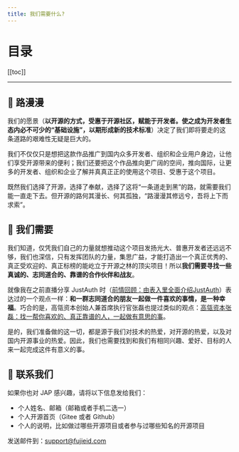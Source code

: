 ```yaml
---
title: 我们需要什么?
---
```


# 目录

[[toc]]

----

## :ocean: 路漫漫

我们的愿景（**以开源的方式，受惠于开源社区，赋能于开发者。使之成为开发者生态内必不可少的“基础设施”，以期形成新的技术标准**）决定了我们即将要走的这条道路的艰难性无疑是巨大的。

我们不仅仅只是想把这款作品推广到国内众多开发者、组织和企业用户身边，让他们享受开源带来的便利；我们还要把这个作品推向更广阔的空间，推向国际，让更多的开发者、组织和企业了解并真真正正的使用这个项目、受惠于这个项目。

既然我们选择了开源，选择了奉献，选择了这将“一条道走到黑”的路，就需要我们能一直走下去。但开源的路何其漫长、何其孤独，“路漫漫其修远兮，吾将上下而求索”。

## :memo: 我们需要

我们知道，仅凭我们自己的力量就想推动这个项目发扬光大、普惠开发者还远远不够，我们也深信，只有发挥团队的力量，集思广益，才能打造出一个真正优秀的、真正受欢迎的、真正标榜的能屹立于开源之林的顶尖项目！所以**我们需要寻找一些真诚的、志同道合的、靠谱的合作伙伴和战友**。

就像我在之前直播分享 JustAuth 时（[前情回顾：由表入里全面介绍JustAuth](https://mp.weixin.qq.com/s?__biz=MzA3NDk3OTIwMg==&mid=2450633229&idx=1&sn=aac499ef4e1edcaf16fa0971b3ee7bbe&chksm=889290e0bfe519f604f113b8e65d8d8dc51b980d556a4914df0a8c9819be6c87fbfdbab4c0f0&token=1768532113&lang=zh_CN)）表达过的一个观点一样：**和一群志同道合的朋友一起做一件喜欢的事情，是一种幸福**。巧合的是，高瓴资本创始人兼首席执行官张磊也提过类似的观点：[高瓴资本张磊：找一帮你喜欢的、真正靠谱的人，一起做有意思的事](https://mp.weixin.qq.com/s?__biz=MzA4MjAxODMzMA==&mid=2653210413&idx=1&sn=38fb07804651a182c4caca4efc56988c&chksm=845c4e58b32bc74e66335bc9e0dcfd1e707d57e78ef73f22f38a861a17c06fb7be2623a2df94&mpshare=1&scene=1&srcid=0729Wf8JqGZu3nQcXxhddSP2&sharer_sharetime=1595953306281&sharer_shareid=a90867cd44dee483b630d9605ff8edb1&key=1682b2315ca9ee49721fea78b3492a605828eecc2c50fdbcb2ca23ec2e3c24703185ff9c7d7141714fb71b8f77f2fc6953fecc8b12fe457e51c32ba2808fc319b8554965159d7e96784b0bb52dba0d91&ascene=1&uin=MjU0OTIwOTc1&devicetype=Windows+10+x64&version=62090529&lang=zh_CN&exportkey=Ad+81LzZFGTnSl2Oedf1sOs=&pass_ticket=9W63ggbp8Or3ERgsQyga9Ow0UTHQcZYPxj7LTHt0fqI=)。

是的，我们准备做的这一切，都是源于我们对技术的热爱，对开源的热爱，以及对国内开源事业的热爱。因此，我们也需要找到和我们有相同兴趣、爱好、目标的人来一起完成这件有意义的事。

## :email: 联系我们

如果你也对 JAP 感兴趣，请将以下信息发给我们：
- 个人姓名、邮箱（邮箱或者手机二选一）
- 个人开源首页（Gitee 或者 Github）
- 个人的说明，比如做过哪些开源项目或者参与过哪些知名的开源项目

发送邮件到：[support@fujieid.com](mailto:support@fujieid.com)
